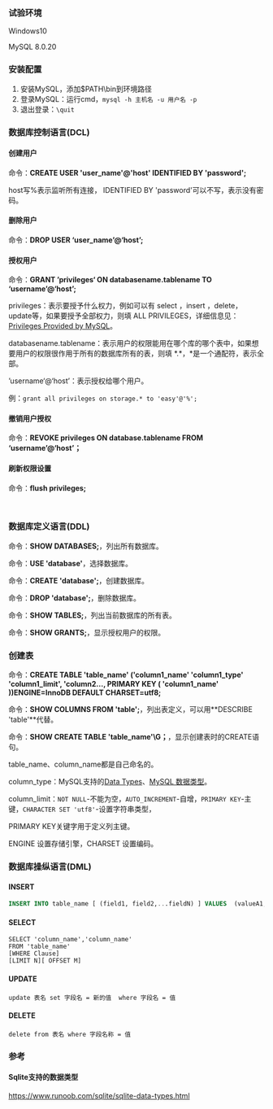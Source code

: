 ### 试验环境

Windows10

MySQL 8.0.20



### 安装配置

1. 安装MySQL，添加$PATH\bin到环境路径
2. 登录MySQL：运行cmd，`mysql -h 主机名 -u 用户名 -p`
3. 退出登录：`\quit`



### 数据库控制语言(DCL)

#### **创建用户**

命令：**CREATE USER  'user_name'@'host'  IDENTIFIED BY  'password';**

host写%表示监听所有连接， IDENTIFIED BY  'password'可以不写，表示没有密码。

#### **删除用户**

命令：**DROP  USER  ‘user_name’@‘host’;** 

#### **授权用户**

命令：**GRANT ’privileges‘ ON  databasename.tablename  TO  ‘username’@‘host’;**

privileges：表示要授予什么权力，例如可以有 select ，insert ，delete，update等，如果要授予全部权力，则填 ALL PRIVILEGES，详细信息见：[Privileges Provided by MySQL](https://dev.mysql.com/doc/refman/8.0/en/privileges-provided.html)。

databasename.tablename：表示用户的权限能用在哪个库的哪个表中，如果想要用户的权限很作用于所有的数据库所有的表，则填 \*.\*，*是一个通配符，表示全部。

’username‘@‘host’：表示授权给哪个用户。

例：`grant all privileges on storage.* to 'easy'@'%';`

#### 撤销用户授权

命令：**REVOKE  privileges  ON  database.tablename  FROM  ‘username’@‘host’；**

#### 刷新权限设置

命令：**flush privileges;**

<br/>

### 数据库定义语言(DDL)

命令：**SHOW DATABASES;**，列出所有数据库。

命令：**USE 'database'**，选择数据库。

命令：**CREATE 'database';**，创建数据库。

命令：**DROP 'database';**，删除数据库。

命令：**SHOW TABLES;**，列出当前数据库的所有表。

命令：**SHOW GRANTS;**，显示授权用户的权限。

### 创建表

命令：**CREATE TABLE 'table_name' ('column1_name' 'column1_type' 'column1_limit', 'column2..., PRIMARY KEY ( 'column1_name' ))ENGINE=InnoDB DEFAULT CHARSET=utf8;**

命令：**SHOW COLUMNS FROM 'table';**，列出表定义，可以用**DESCRIBE 'table'**代替。

命令：**SHOW CREATE TABLE 'table_name'\G；**，显示创建表时的CREATE语句。

table_name、column_name都是自己命名的。

column_type：MySQL支持的[Data Types](https://dev.mysql.com/doc/refman/8.0/en/data-types.html)、[MySQL 数据类型](https://www.runoob.com/mysql/mysql-data-types.html)。

column_limit：`NOT NULL`-不能为空，`AUTO_INCREMENT`-自增，`PRIMARY KEY`-主键，`CHARACTER SET 'utf8'`-设置字符串类型，

PRIMARY KEY关键字用于定义列主键。 

ENGINE 设置存储引擎，CHARSET 设置编码。

### 数据库操纵语言(DML)

#### INSERT

```sql
INSERT INTO table_name [ (field1, field2,...fieldN) ] VALUES  (valueA1,valueA2,...valueAN),......,(valueN1,valueN2,...valueNN)
```



#### SELECT

```
SELECT 'column_name','column_name'
FROM 'table_name'
[WHERE Clause]
[LIMIT N][ OFFSET M]
```



#### UPDATE

```
update 表名 set 字段名 = 新的值  where 字段名 = 值
```



#### DELETE

```
delete from 表名 where 字段名称 = 值
```



### 参考

#### Sqlite支持的数据类型

https://www.runoob.com/sqlite/sqlite-data-types.html